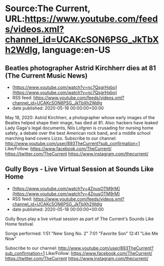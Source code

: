 # Source:The Current, URL:https://www.youtube.com/feeds/videos.xml?channel_id=UCAKcSON6PSG_JkTbXh2WdIg, language:en-US

## Beatles photographer Astrid Kirchherr dies at 81 (The Current Music News)
 - [https://www.youtube.com/watch?v=nc7QsgrHxbo](https://www.youtube.com/watch?v=nc7QsgrHxbo)
 - RSS feed: https://www.youtube.com/feeds/videos.xml?channel_id=UCAKcSON6PSG_JkTbXh2WdIg
 - date published: 2020-05-18 00:00:00+00:00

May 18, 2020: Astrid Kirchherr, a photographer whose early images of the Beatles helped shape their image, has died at 81. Also: hackers have leaked Lady Gaga's legal documents, Nils Lofgren is crusading for nursing home safety, a debate over the best American rock band, and a middle school marching band covers Lizzo.
Subscribe to our channel:
http://www.youtube.com/user/893TheCurrent?sub_confirmation=1
Like/Follow:
https://www.facebook.com/TheCurrent/
https://twitter.com/TheCurrent
https://www.instagram.com/thecurrent/

## Gully Boys - Live Virtual Session at Sounds Like Home
 - [https://www.youtube.com/watch?v=4ZnusOTM9rM](https://www.youtube.com/watch?v=4ZnusOTM9rM)
 - RSS feed: https://www.youtube.com/feeds/videos.xml?channel_id=UCAKcSON6PSG_JkTbXh2WdIg
 - date published: 2020-05-18 00:00:00+00:00

Gully Boys play a live virtual session as part of The Current's Sounds Like Home festival.

Songs performed:
1:51 "New Song No. 2"
7:01 "Favorite Son"
12:41 "Like Me Now"

Subscribe to our channel:
http://www.youtube.com/user/893TheCurrent?sub_confirmation=1
Like/Follow:
https://www.facebook.com/TheCurrent/
https://twitter.com/TheCurrent
https://www.instagram.com/thecurrent/

